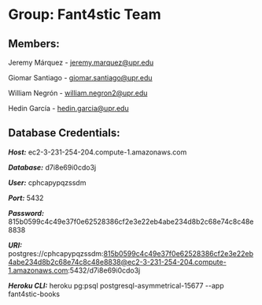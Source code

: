 # Group: Fant4stic Team

## Members:

Jeremy Márquez - jeremy.marquez@upr.edu

Giomar Santiago - giomar.santiago@upr.edu

William Negrón - william.negron2@upr.edu

Hedin García - hedin.garcia@upr.edu

## Database Credentials:

**_Host:_**       ec2-3-231-254-204.compute-1.amazonaws.com

**_Database:_**   d7i8e69i0cdo3j

**_User:_**      cphcapypqzssdm

**_Port:_**       5432

**_Password:_**   815b0599c4c49e37f0e62528386cf2e3e22eb4abe234d8b2c68e74c8c48e8838

**_URI:_**        postgres://cphcapypqzssdm:815b0599c4c49e37f0e62528386cf2e3e22eb4abe234d8b2c68e74c8c48e8838@ec2-3-231-254-204.compute-1.amazonaws.com:5432/d7i8e69i0cdo3j

**_Heroku CLI:_** heroku pg:psql postgresql-asymmetrical-15677 --app fant4stic-books
